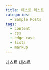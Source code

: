 ```yaml
---
title: 테스트 테스트
categories:
  - Sample Posts
tags:
  - content
  - css
  - edge case
  - lists
  - markup
---
```



테스트 테스트
